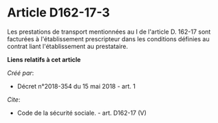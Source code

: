 # Article D162-17-3

Les prestations de transport mentionnées au I de l'article D. 162-17 sont facturées à l'établissement prescripteur dans les
conditions définies au contrat liant l'établissement au prestataire.

**Liens relatifs à cet article**

_Créé par_:

  - Décret n°2018-354 du 15 mai 2018 - art. 1

_Cite_:

  - Code de la sécurité sociale. - art. D162-17 (V)
